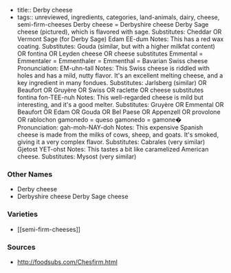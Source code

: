 - title:: Derby cheese
- tags:: unreviewed, ingredients, categories, land-animals, dairy, cheese, semi-firm-cheeses
Derby cheese = Derbyshire cheese Derby Sage cheese (pictured), which is flavored with sage. Substitutes: Cheddar OR Vermont Sage (for Derby Sage) Edam EE-dum Notes: This has a red wax coating. Substitutes: Gouda (similar, but with a higher milkfat content) OR fontina OR Leyden cheese OR cheese substitutes Emmental = Emmentaler = Emmenthaler = Emmenthal = Bavarian Swiss cheese Pronunciation: EM-uhn-tall Notes: This Swiss cheese is riddled with holes and has a mild, nutty flavor. It's an excellent melting cheese, and a key ingredient in many fondues. Substitutes: Jarlsberg (similar) OR Beaufort OR Gruyère OR Swiss OR raclette OR cheese substitutes fontina fon-TEE-nuh Notes: This well-regarded cheese is mild but interesting, and it's a good melter. Substitutes: Gruyère OR Emmental OR Beaufort OR Edam OR Gouda OR Bel Paese OR Appenzell OR provolone OR rablochon gamonedo = queso gamonedo = gamone� Pronunciation: gah-moh-NAY-doh Notes: This expensive Spanish cheese is made from the milks of cows, sheep, and goats. It's smoked, giving it a very complex flavor. Substitutes: Cabrales (very similar) Gjetost YET-ohst Notes: This tastes a bit like caramelized American cheese. Substitutes: Mysost (very similar)

### Other Names

* Derby cheese
* Derbyshire cheese Derby Sage cheese

### Varieties

* [[semi-firm-cheeses]]

### Sources
* http://foodsubs.com/Chesfirm.html
